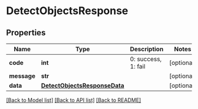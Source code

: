 # DetectObjectsResponse

## Properties
Name | Type | Description | Notes
------------ | ------------- | ------------- | -------------
**code** | **int** | 0: success, 1: fail | [optional] 
**message** | **str** |  | [optional] 
**data** | [**DetectObjectsResponseData**](DetectObjectsResponseData.md) |  | [optional] 

[[Back to Model list]](../README.md#documentation-for-models) [[Back to API list]](../README.md#documentation-for-api-endpoints) [[Back to README]](../README.md)


